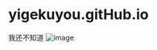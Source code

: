 # yigekuyou.gitHub.io
我还不知道
![image](https://user-images.githubusercontent.com/47034094/214218815-3817552b-be0c-4bd6-9101-eec387ff72ec.png)
